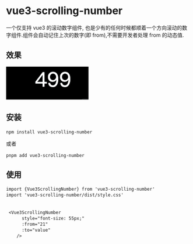 # vue3-scrolling-number
一个仅支持 vue3 的滚动数字组件, 也是少有的任何时候都顺着一个方向滚动的数字组件.组件会自动记住上次的数字(即 from),不需要开发者处理 from 的动态值.

## 效果

![img](https://raw.githubusercontent.com/niboac/vue3-scroll-number/main/public/scroll-number.gif)


## 安装
```
npm install vue3-scrolling-number
```
或者
```
pnpm add vue3-scrolling-number
```

## 使用
```
import {Vue3ScrollingNumber} from 'vue3-scrolling-number'
import 'vue3-scrolling-number/dist/style.css'

 
 <Vue3ScrollingNumber
      style="font-size: 55px;"
      :from="21"
      :to="value"
    />
```